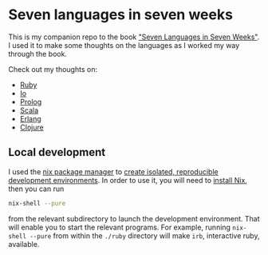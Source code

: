 # Seven languages in seven weeks

This is my companion repo to the book ["Seven Languages in Seven Weeks"](https://archive.org/details/sevenlanguagesin00tate). I used it to make some thoughts on the languages as I worked my way through the book.

Check out my thoughts on:

- [Ruby](./ruby/thoughts-on-ruby.md)
- [Io](./io/thoughts-on-io.md)
- [Prolog](./prolog/thoughts-on-prolog.md)
- [Scala](./scala/thoughts-on-scala.md)
- [Erlang](./erlang/thoughts-on-erlang.md)
- [Clojure](./clojure/thoughts-on-clojure.md)

## Local development

I used the [nix package manager](https://wiki.nixos.org/wiki/Nix_package_manager) to [create isolated, reproducible development environments](https://nixos.wiki/wiki/Development_environment_with_nix-shell). In order to use it, you will need to [install Nix](https://nixos.org/manual/nix/stable/installation/), then you can run

```sh
nix-shell --pure
```

from the relevant subdirectory to launch the development environment. That will enable you to start the relevant programs. For example, running `nix-shell --pure` from within the `./ruby` directory will make `irb`, interactive ruby, available.
